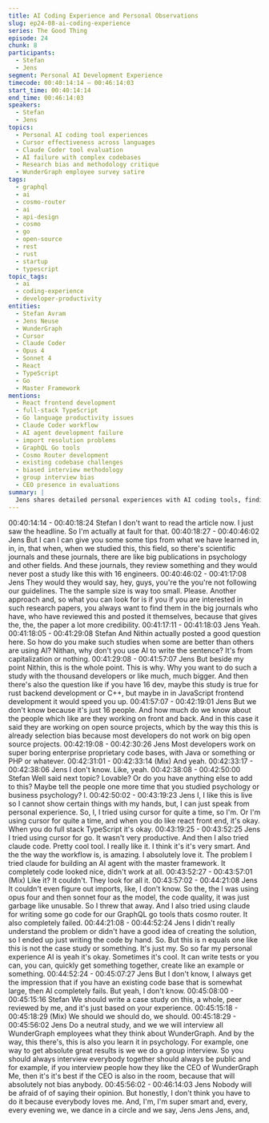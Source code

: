```yaml
---
title: AI Coding Experience and Personal Observations
slug: ep24-08-ai-coding-experience
series: The Good Thing
episode: 24
chunk: 8
participants:
  - Stefan
  - Jens
segment: Personal AI Development Experience
timecode: 00:40:14:14 – 00:46:14:03
start_time: 00:40:14:14
end_time: 00:46:14:03
speakers:
  - Stefan
  - Jens
topics:
  - Personal AI coding tool experiences
  - Cursor effectiveness across languages
  - Claude Coder tool evaluation
  - AI failure with complex codebases
  - Research bias and methodology critique
  - WunderGraph employee survey satire
tags:
  - graphql
  - ai
  - cosmo-router
  - ai
  - api-design
  - cosmo
  - go
  - open-source
  - rest
  - rust
  - startup
  - typescript
topic_tags:
  - ai
  - coding-experience
  - developer-productivity
entities:
  - Stefan Avram
  - Jens Neuse
  - WunderGraph
  - Cursor
  - Claude Coder
  - Opus 4
  - Sonnet 4
  - React
  - TypeScript
  - Go
  - Master Framework
mentions:
  - React frontend development
  - full-stack TypeScript
  - Go language productivity issues
  - Claude Coder workflow
  - AI agent development failure
  - import resolution problems
  - GraphQL Go tools
  - Cosmo Router development
  - existing codebase challenges
  - biased interview methodology
  - group interview bias
  - CEO presence in evaluations
summary: |
  Jens shares detailed personal experiences with AI coding tools, finding Cursor effective for React/TypeScript but problematic for Go development. He describes Claude Coder's impressive workflow but poor code quality for complex projects. The discussion includes a satirical critique of biased research methodologies, comparing proper survey techniques to obviously flawed approaches.
---
```


00:40:14:14 - 00:40:18:24
Stefan
I don't want to read the article now. I just saw the headline. So I'm actually at fault for that.
00:40:18:27 - 00:40:46:02
Jens
But I can I can give you some some tips from what we have learned in, in, in, that when, when
we studied this, this field, so there's scientific journals and these journals, there are like big
publications in psychology and other fields. And these journals, they review something and they
would never post a study like this with 16 engineers.
00:40:46:02 - 00:41:17:08
Jens
They would they would say, hey, guys, you're the you're not following our guidelines. The the
sample size is way too small. Please. Another approach and, so what you can look for is if you if
you are interested in such research papers, you always want to find them in the big journals
who have, who have reviewed this and posted it themselves, because that gives the, the, the
paper a lot more credibility.
00:41:17:11 - 00:41:18:03
Jens
Yeah.
00:41:18:05 - 00:41:29:08
Stefan
And Nithin actually posted a good question here. So how do you make such studies when some
are better than others are using AI? Nithan, why don't you use AI to write the sentence? It's from
capitalization or nothing.
00:41:29:08 - 00:41:57:07
Jens
But beside my point Nithin, this is the whole point. This is why. Why you want to do such a study
with the thousand developers or like much, much bigger. And then there's also the question like
if you have 16 dev, maybe this study is true for rust backend development or C++, but maybe in
in JavaScript frontend development it would speed you up.
00:41:57:07 - 00:42:19:01
Jens
But we don't know because it's just 16 people. And how much do we know about the people
which like are they working on front and back. And in this case it said they are working on open
source projects, which by the way this this is already selection bias because most developers
do not work on big open source projects.
00:42:19:08 - 00:42:30:26
Jens
Most developers work on super boring enterprise proprietary code bases, with Java or
something or PHP or whatever.
00:42:31:01 - 00:42:33:14
(Mix)
And yeah.
00:42:33:17 - 00:42:38:06
Jens
I don't know. Like, yeah.
00:42:38:08 - 00:42:50:00
Stefan
Well said next topic? Lovable? Or do you have anything else to add to this? Maybe tell the
people one more time that you studied psychology or business psychology? I.
00:42:50:02 - 00:43:19:23
Jens
I, I like this is live so I cannot show certain things with my hands, but, I can just speak from
personal experience. So, I, I tried using cursor for quite a time, so I'm. Or I'm using cursor for
quite a time, and when you do like react front end, it's okay. When you do full stack TypeScript
it's okay.
00:43:19:25 - 00:43:52:25
Jens
I tried using cursor for go. It wasn't very productive. And then I also tried claude code. Pretty
cool tool. I really like it. I think it's it's very smart. And the the way the workflow is, is amazing. I
absolutely love it. The problem I tried claude for building an AI agent with the master framework.
It completely code looked nice, didn't work at all.
00:43:52:27 - 00:43:57:01
(Mix)
Like it? It couldn't. They look for all it.
00:43:57:02 - 00:44:21:08
Jens
It couldn't even figure out imports, like, I don't know. So the, the I was using opus four and then
sonnet four as the model, the code quality, it was just garbage like unusable. So I threw that
away. And I also tried using claude for writing some go code for our GraphQL go tools thats
cosmo router. It also completely failed.
00:44:21:08 - 00:44:52:24
Jens
I didn't really understand the problem or didn't have a good idea of creating the solution, so I
ended up just writing the code by hand. So. But this is n equals one like this is not the case
study or something. It's just my. So so far my personal experience AI is yeah it's okay.
Sometimes it's cool. It can write tests or you can, you can, quickly get something together,
create like an example or something.
00:44:52:24 - 00:45:07:27
Jens
But I don't know, I always get the impression that if you have an existing code base that is
somewhat large, then AI completely fails. But yeah, I don't know.
00:45:08:00 - 00:45:15:16
Stefan
We should write a case study on this, a whole, peer reviewed by me, and it's just based on your
experience.
00:45:15:18 - 00:45:18:29
(Mix)
We should we should do, we should.
00:45:18:29 - 00:45:56:02
Jens
Do a neutral study, and we we will interview all WunderGraph employees what they think about
WunderGraph. And by the way, this there's, this is also you learn it in psychology. For example,
one way to get absolute great results is we we do a group interview. So you should always
interview everybody together should always be public and for example, if you interview people
how they like the CEO of WunderGraph Me, then it's it's best if the CEO is also in the room,
because that will absolutely not bias anybody.
00:45:56:02 - 00:46:14:03
Jens
Nobody will be afraid of of saying their opinion. But honestly, I don't think you have to do it
because everybody loves me. And, I'm, I'm super smart and, every, every evening we, we
dance in a circle and we say, Jens Jens Jens, and,